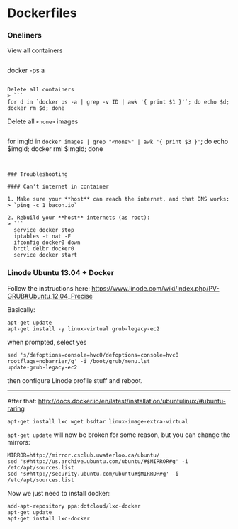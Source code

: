 # Dockerfiles


### Oneliners

View all containers
> ```
docker -ps a
```

Delete all containers
> ```
for d in `docker ps -a | grep -v ID | awk '{ print $1 }'`; do echo $d; docker rm $d; done
```

Delete all `<none>` images
> ```
for imgId in `docker images | grep "<none>" | awk '{ print $3 }'`; do echo $imgId; docker rmi $imgId; done
```


### Troubleshooting

#### Can't internet in container

1. Make sure your **host** can reach the internet, and that DNS works:
> `ping -c 1 bacon.io`

2. Rebuild your **host** internets (as root):
> ```
  service docker stop
  iptables -t nat -F
  ifconfig docker0 down
  brctl delbr docker0
  service docker start
  ```


### Linode Ubuntu 13.04 + Docker

  Follow the instructions here:
  https://www.linode.com/wiki/index.php/PV-GRUB#Ubuntu_12.04_Precise

  Basically:

    apt-get update
    apt-get install -y linux-virtual grub-legacy-ec2

  when prompted, select yes

    sed 's/defoptions=console=hvc0/defoptions=console=hvc0 rootflags=nobarrier/g' -i /boot/grub/menu.lst
    update-grub-legacy-ec2

  then configure Linode profile stuff and reboot.

----

  After that:
  http://docs.docker.io/en/latest/installation/ubuntulinux/#ubuntu-raring

    apt-get install lxc wget bsdtar linux-image-extra-virtual

  `apt-get update` will now be broken for some reason, but you can change the mirrors:

    MIRROR=http://mirror.csclub.uwaterloo.ca/ubuntu/
    sed 's#http://us.archive.ubuntu.com/ubuntu/#$MIRROR#g' -i /etc/apt/sources.list
    sed 's#http://security.ubuntu.com/ubuntu#$MIRROR#g' -i /etc/apt/sources.list

  Now we just need to install docker:

    add-apt-repository ppa:dotcloud/lxc-docker
    apt-get update
    apt-get install lxc-docker
